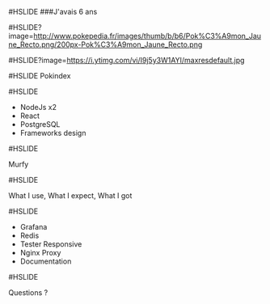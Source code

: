 #HSLIDE
###J'avais 6 ans

#HSLIDE?image=http://www.pokepedia.fr/images/thumb/b/b6/Pok%C3%A9mon_Jaune_Recto.png/200px-Pok%C3%A9mon_Jaune_Recto.png

#HSLIDE?image=https://i.ytimg.com/vi/I9j5y3W1AYI/maxresdefault.jpg

#HSLIDE
Pokindex

#HSLIDE

 - <span>NodeJs</span><span class="fragment"> x2</span>
- React <!-- .element: class="fragment" -->
- PostgreSQL     <!-- .element: class="fragment" -->
- Frameworks design <!-- .element: class="fragment" -->

#HSLIDE

Murfy

#HSLIDE

What I use, What I expect, What I got

#HSLIDE
- Grafana <!-- .element: class="fragment" -->
- Redis <!-- .element: class="fragment" -->
- Tester Responsive <!-- .element: class="fragment" -->
- Nginx Proxy <!-- .element: class="fragment" -->
- Documentation <!-- .element: class="fragment" -->


#HSLIDE

Questions ?